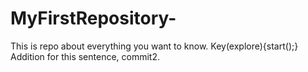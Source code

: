 # MyFirstRepository-  
This is repo about everything you want to know. Key(explore){start();}
Addition for this sentence, commit2.
